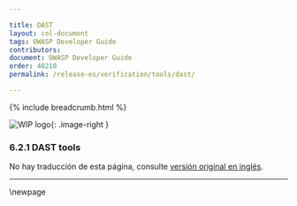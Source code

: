 ```yaml
---

title: DAST
layout: col-document
tags: OWASP Developer Guide
contributors:
document: OWASP Developer Guide
order: 48210
permalink: /release-es/verification/tools/dast/

---
```


{% include breadcrumb.html %}

<style type="text/css">
.image-right {
  height: 180px;
  display: block;
  margin-left: auto;
  margin-right: auto;
  float: right;
}
</style>

![WIP logo](../../../assets/images/dg_wip.png "Work in progress"){: .image-right }

### 6.2.1 DAST tools

No hay traducción de esta página, consulte [versión original en inglés][release080201].

----

[release080201]: https://github.com/OWASP/www-project-developer-guide/blob/main/release/08-verification/02-tools/01-dast.md

\newpage
